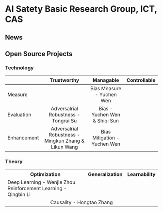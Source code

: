 # AI Satety Basic Research Group, ICT, CAS

## News



## Open Source Projects

### Technology

| |Trustworthy|Managable|Controllable|
|:----|:----:|:----:|:----:|
|Measure|     |Bias Measure - Yuchen Wen|    |
|Evaluation|Adversalrial Robustness - Tongrui Su|Bias - Yuchen Wen & Shiqi Sun|   |
|Enhancement|Adversalrial Robustness - Mingkun Zhang & Likun Wang| Bias Mitigation - Yuchen Wen|  |

### Theory

<table>
  <tr>
    <th>Optimization</th>
    <th>Generalization</th>
    <th>Learnability</th>
  </tr>
  <tr>
    <td>Deep Learning - Wenjie Zhou<br>Reinforcement Learning - Qingbin Li</td>
    <td></td>
    <td></td>
  </tr>
  <tr>
    <td colspan="3" style="text-align: center;">Causality - Hongtao Zhang</td>
  </tr>
</table>
